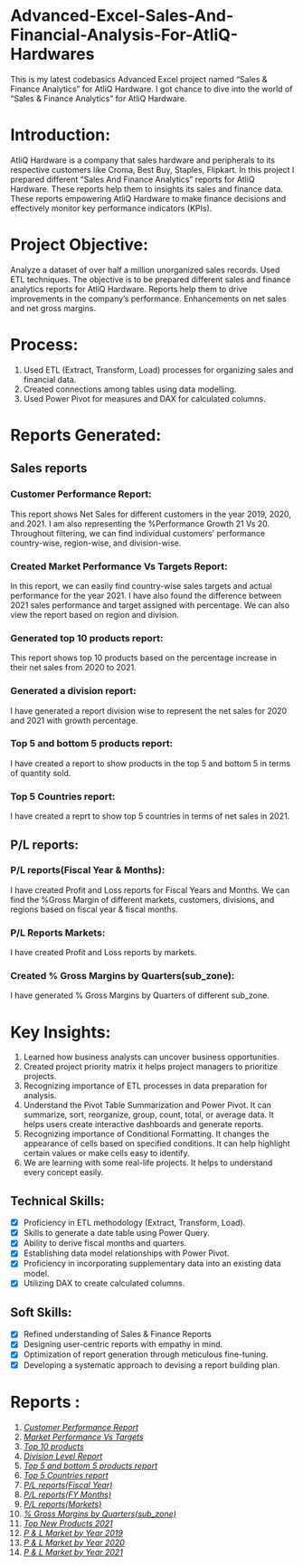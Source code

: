 # Advanced-Excel-Sales-And-Financial-Analysis-For-AtliQ-Hardwares
This is my latest codebasics Advanced Excel project named “Sales & Finance Analytics” for AtliQ Hardware. I got chance to dive into the world of “Sales & Finance Analytics” for AtliQ Hardware. 
# Introduction:
AtliQ Hardware is a company that sales hardware and peripherals to its respective customers like Croma, Best Buy, Staples, Flipkart. In this project I prepared different “Sales And Finance Analytics” reports for AtliQ Hardware. These reports help them to insights its sales and finance data. These reports empowering AtliQ Hardware to make finance decisions and effectively monitor key performance indicators (KPIs).
# Project Objective:
Analyze a dataset of over half a million unorganized sales records. Used ETL techniques. The objective is to be prepared different sales and finance analytics reports for AtliQ Hardware. Reports help them to drive improvements in the company’s performance. Enhancements on net sales and net gross margins.
# Process:
1.	Used ETL (Extract, Transform, Load) processes for organizing sales and financial data.
2.	Created connections among tables using data modelling.
3.	Used Power Pivot for measures and DAX for calculated columns.
   
# Reports Generated: 
## Sales reports
### Customer Performance Report:
This report shows Net Sales for different customers in the year 2019, 2020, and 2021. I am also representing the %Performance Growth 21 Vs 20. Throughout filtering, we can find individual customers' performance country-wise, region-wise, and division-wise.
### Created Market Performance Vs Targets Report:
In this report, we can easily find country-wise sales targets and actual performance for the year 2021. I have also found the difference between 2021 sales performance and target assigned with percentage. We can also view the report based on region and division.
### Generated top 10 products report:
This report shows top 10 products based on the percentage increase in their net sales from 2020 to 2021.
### Generated a division report: 
I have generated a report division wise to represent the net sales for 2020 and 2021 with growth percentage. 
### Top 5 and bottom 5 products report:
I have created a report to show products in the top 5 and bottom 5 in terms of quantity sold.
### Top 5 Countries report:
I have created a reprt to show top 5 countries in terms of net sales in 2021.
## P/L reports:
### P/L reports(Fiscal Year & Months):
I have created Profit and Loss reports for Fiscal Years and Months. We can find the %Gross Margin of different markets, customers, divisions, and regions based on fiscal year & fiscal months.
### P/L Reports Markets:
I have created Profit and Loss reports by markets.
### Created % Gross Margins by Quarters(sub_zone):
I have  generated % Gross Margins by Quarters of different sub_zone.
# Key Insights:
1.	Learned how business analysts can uncover business opportunities.
2.	Created project priority matrix it helps project managers to prioritize projects.
3.	Recognizing importance of ETL processes in data preparation for analysis.
4.	Understand the Pivot Table Summarization and Power Pivot. It can summarize, sort, reorganize, group, count, total, or average data. It helps users create interactive dashboards and generate reports.
5.	Recognizing importance of Conditional Formatting. It changes the appearance of cells based on specified conditions. It can help highlight certain values or make cells easy to identify.
6.	We are learning with some real-life projects. It helps to understand every concept easily.
   
## Technical Skills:
- [x]	Proficiency in ETL methodology (Extract, Transform, Load).
- [x]	Skills to generate a date table using Power Query.
- [x]	Ability to derive fiscal months and quarters.
- [x]	Establishing data model relationships with Power Pivot.
- [x]	Proficiency in incorporating supplementary data into an existing data model.
- [x]	Utilizing DAX to create calculated columns.

## Soft Skills:
- [x]	Refined understanding of Sales & Finance Reports
- [x]	Designing user-centric reports with empathy in mind.
- [x]	Optimization of report generation through meticulous fine-tuning.
- [x]	Developing a systematic approach to devising a report building plan.

# Reports : 
1. _[Customer Performance Report](https://github.com/souvikmazumdar/Advanced-Excel-Sales-And-Financial-Analysis-For-AtliQ-Hardwares/blob/main/Customer%20Performence%20Report.pdf)_ 
2. _[Market Performance Vs Targets](https://github.com/souvikmazumdar/Advanced-Excel-Sales-And-Financial-Analysis-For-AtliQ-Hardwares/blob/main/Market%20Performence%20vs%20Target.pdf)_ 
3. _[Top 10 products](https://github.com/souvikmazumdar/Advanced-Excel-Sales-And-Financial-Analysis-For-AtliQ-Hardwares/blob/main/Top%2010%20Products.pdf)_ 
4. _[Division Level Report](https://github.com/souvikmazumdar/Advanced-Excel-Sales-And-Financial-Analysis-For-AtliQ-Hardwares/blob/main/Division%20Level%20Report.pdf)_ 
5. _[Top 5 and bottom 5 products report](https://github.com/souvikmazumdar/Advanced-Excel-Sales-And-Financial-Analysis-For-AtliQ-Hardwares/blob/main/Top%20%26%20Bottom%205%20Products%20-%20Qty.pdf)_ 
6. _[Top 5 Countries report](https://github.com/souvikmazumdar/Advanced-Excel-Sales-And-Financial-Analysis-For-AtliQ-Hardwares/blob/main/Top%205%20Countries%20Sales%202021.pdf)_
7. _[P/L reports(Fiscal Year)](https://github.com/souvikmazumdar/Advanced-Excel-Sales-And-Financial-Analysis-For-AtliQ-Hardwares/blob/main/P%20%26%20L%20Statement%20by%20Fiscal%20Years.pdf)_
8. _[P/L reports(FY Months)](https://github.com/souvikmazumdar/Advanced-Excel-Sales-And-Financial-Analysis-For-AtliQ-Hardwares/blob/main/P%20%26%20L%20Statement%20by%20Months.pdf)_
9. _[P/L reports(Markets)](https://github.com/souvikmazumdar/Advanced-Excel-Sales-And-Financial-Analysis-For-AtliQ-Hardwares/blob/main/P%20%26%20L%20Statement%20by%20Markets.pdf)_
10. _[% Gross Margins by Quarters(sub_zone)](https://github.com/souvikmazumdar/Advanced-Excel-Sales-And-Financial-Analysis-For-AtliQ-Hardwares/blob/main/GM%20%25%20Subzone.pdf)_
11. _[Top New Products 2021](https://github.com/souvikmazumdar/Advanced-Excel-Sales-And-Financial-Analysis-For-AtliQ-Hardwares/blob/main/New%20Products%202021.pdf)_
12. _[P & L Market by Year 2019](https://github.com/souvikmazumdar/Advanced-Excel-Sales-And-Financial-Analysis-For-AtliQ-Hardwares/blob/main/P%20%26%20L%20market%20by%20year%202019.pdf)_
13. _[P & L Market by Year 2020](https://github.com/souvikmazumdar/Advanced-Excel-Sales-And-Financial-Analysis-For-AtliQ-Hardwares/blob/main/P%20%26%20L%20market%20by%20year%202020.pdf)_
14. _[P & L Market by Year 2021](https://github.com/souvikmazumdar/Advanced-Excel-Sales-And-Financial-Analysis-For-AtliQ-Hardwares/blob/main/P%20%26%20L%20market%20by%20year%202021.pdf)_



